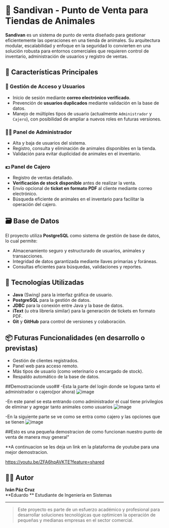# 🐾 Sandivan - Punto de Venta para Tiendas de Animales

**Sandivan** es un sistema de punto de venta diseñado para gestionar eficientemente las operaciones en una tienda de animales. Su arquitectura modular, escalabilidad y enfoque en la seguridad lo convierten en una solución robusta para entornos comerciales que requieren control de inventario, administración de usuarios y registro de ventas.

## 🧩 Características Principales

### 🔐 Gestión de Acceso y Usuarios
- Inicio de sesión mediante **correo electrónico verificado**.
- Prevención de **usuarios duplicados** mediante validación en la base de datos.
- Manejo de múltiples tipos de usuario (actualmente `Administrador` y `Cajero`), con posibilidad de ampliar a nuevos roles en futuras versiones.
  
### 🧑‍💼 Panel de Administrador
- Alta y baja de usuarios del sistema.
- Registro, consulta y eliminación de animales disponibles en la tienda.
- Validación para evitar duplicidad de animales en el inventario.

### 💵 Panel de Cajero
- Registro de ventas detallado.
- **Verificación de stock disponible** antes de realizar la venta.
- Envío opcional de **ticket en formato PDF** al cliente mediante correo electrónico.
- Búsqueda eficiente de animales en el inventario para facilitar la operación del cajero.

## 🗃️ Base de Datos

El proyecto utiliza **PostgreSQL** como sistema de gestión de base de datos, lo cual permite:

- Almacenamiento seguro y estructurado de usuarios, animales y transacciones.
- Integridad de datos garantizada mediante llaves primarias y foráneas.
- Consultas eficientes para búsquedas, validaciones y reportes.

## 🧪 Tecnologías Utilizadas

- **Java** (Swing) para la interfaz gráfica de usuario.
- **PostgreSQL** para la gestión de datos.
- **JDBC** para la conexión entre Java y la base de datos.
- **iText** (u otra librería similar) para la generación de tickets en formato PDF.
- **Git** y **GitHub** para control de versiones y colaboración.

## 📦 Futuras Funcionalidades (en desarrollo o previstas)
- Gestión de clientes registrados.
- Panel web para acceso remoto.
- Más tipos de usuario (como veterinario o encargado de stock).
- Respaldo automático de la base de datos.

##Demostracionde uso##
-Esta la parte del login donde se loguea tanto el administrador o cajero(por ahora)
![image](https://github.com/user-attachments/assets/36474fe4-7677-401d-9298-205fdc63fff7)

-En este panel se esta entrando como administrador el cual tiene privilegios de eliminar y agregar tanto animales como usuarios
![image](https://github.com/user-attachments/assets/7999ec24-7a02-4eaa-a668-9d708051d00d)

-En la siguiente parte se ve como se entra como cajero y las opciones que se tienen 
![image](https://github.com/user-attachments/assets/8163ff10-70df-48cc-9a03-4c3748982a4c)

##Esto es una pequeña demostracion de como funcionan nuestro punto de venta de manera muy general"

**A continuacion se les deja un link en la plataforma de youtube para una mejor demostracion.

https://youtu.be/ZFA6hpAVKTE?feature=shared


## 👨‍💻 Autor

**Iván Páz Cruz**  
**Eduardo **
Estudiante de Ingeniería en Sistemas  



---

> Este proyecto es parte de un esfuerzo académico y profesional para desarrollar soluciones tecnológicas que optimicen la operación de pequeñas y medianas empresas en el sector comercial.

